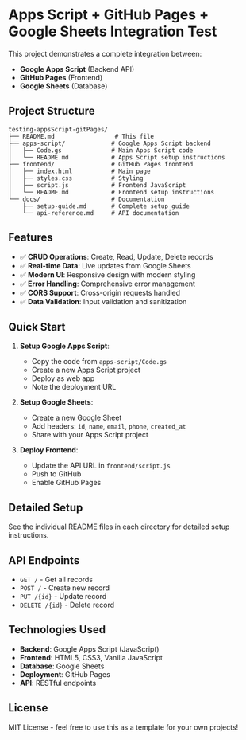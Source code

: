 # Apps Script + GitHub Pages + Google Sheets Integration Test

This project demonstrates a complete integration between:
- **Google Apps Script** (Backend API)
- **GitHub Pages** (Frontend)
- **Google Sheets** (Database)

## Project Structure

```
testing-appsScript-gitPages/
├── README.md                 # This file
├── apps-script/             # Google Apps Script backend
│   ├── Code.gs              # Main Apps Script code
│   └── README.md            # Apps Script setup instructions
├── frontend/                # GitHub Pages frontend
│   ├── index.html           # Main page
│   ├── styles.css           # Styling
│   ├── script.js            # Frontend JavaScript
│   └── README.md            # Frontend setup instructions
└── docs/                    # Documentation
    ├── setup-guide.md       # Complete setup guide
    └── api-reference.md     # API documentation
```

## Features

- ✅ **CRUD Operations**: Create, Read, Update, Delete records
- ✅ **Real-time Data**: Live updates from Google Sheets
- ✅ **Modern UI**: Responsive design with modern styling
- ✅ **Error Handling**: Comprehensive error management
- ✅ **CORS Support**: Cross-origin requests handled
- ✅ **Data Validation**: Input validation and sanitization

## Quick Start

1. **Setup Google Apps Script**:
   - Copy the code from `apps-script/Code.gs`
   - Create a new Apps Script project
   - Deploy as web app
   - Note the deployment URL

2. **Setup Google Sheets**:
   - Create a new Google Sheet
   - Add headers: `id`, `name`, `email`, `phone`, `created_at`
   - Share with your Apps Script project

3. **Deploy Frontend**:
   - Update the API URL in `frontend/script.js`
   - Push to GitHub
   - Enable GitHub Pages

## Detailed Setup

See the individual README files in each directory for detailed setup instructions.

## API Endpoints

- `GET /` - Get all records
- `POST /` - Create new record
- `PUT /{id}` - Update record
- `DELETE /{id}` - Delete record

## Technologies Used

- **Backend**: Google Apps Script (JavaScript)
- **Frontend**: HTML5, CSS3, Vanilla JavaScript
- **Database**: Google Sheets
- **Deployment**: GitHub Pages
- **API**: RESTful endpoints

## License

MIT License - feel free to use this as a template for your own projects! 
